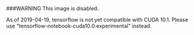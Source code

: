 ###WARNING
This image is disabled.

As of 2019-04-19, tensorflow is not yet compatible with CUDA 10.1.
Please use "tensorflow-notebook-cuda10.0:experimental" instead.